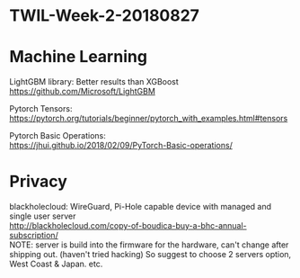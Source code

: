 # TWIL-Week-2-20180827

# Machine Learning

LightGBM library: Better results than XGBoost  
https://github.com/Microsoft/LightGBM

Pytorch Tensors:  
https://pytorch.org/tutorials/beginner/pytorch_with_examples.html#tensors

Pytorch Basic Operations:  
https://jhui.github.io/2018/02/09/PyTorch-Basic-operations/

# Privacy

blackholecloud: WireGuard, Pi-Hole capable device with managed and single user server  
http://blackholecloud.com/copy-of-boudica-buy-a-bhc-annual-subscription/  
NOTE: server is build into the firmware for the hardware, can't change after shipping out. (haven't tried hacking) So suggest to choose 2 servers option, West Coast & Japan. etc.


